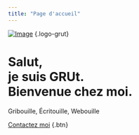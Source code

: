 ```yaml
---
title: "Page d'accueil"
---
```


[![Image](../resources/_gen/images/logo-grut-point.svg "GRUt logo")](/)
{.logo-grut}

Salut,\
je suis GRUt.\
Bienvenue chez moi.
=

Gribouille, Écritouille, Webouille

[Contactez moi](/contact/ "Contactez moi")
{.btn}